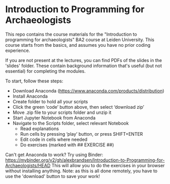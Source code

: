 # Introduction to Programming for Archaeologists

This repo contains the course materials for the "Introduction to programming for archaeologists" BA2 course at Leiden University. This course starts from the basics, and assumes you have no prior coding experience. 

If you are not present at the lectures, you can find PDFs of the slides in the 'slides' folder. These contain background information that's useful (but not essential) for completing the modules. 

To start, follow these steps:

- Download Anaconda (https://www.anaconda.com/products/distribution)
- Install Anaconda
- Create folder to hold all your scripts
- Click the green ‘code’ button above, then select ‘download zip’
- Move .zip file to your scripts folder and unzip it
- Start Jupyter Notebook from Anaconda
- Navigate to the Scripts folder, select relevant Notebook
	- Read explanations
	- Run cells by pressing ‘play’ button, or press SHIFT+ENTER
	- Edit code in cells where needed
	- Do exercises (marked with ## EXERCISE ##)


Can't get Anaconda to work? Try using Binder: https://mybinder.org/v2/gh/alexbrandsen/Introduction-to-Programming-for-Archaeologists/HEAD
This will allow you to do the exercises in your browser without installing anything. Note: as this is all done remotely, you have to use the 'download' button to save your work!

